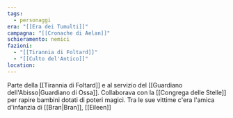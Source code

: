 ```yaml
---
tags:
  - personaggi
era: "[[Era dei Tumulti]]"
campagna: "[[Cronache di Aelan]]"
schieramento: nemici
fazioni:
  - "[[Tirannia di Foltard]]"
  - "[[Culto del'Antico]]"
location:
---
```


Parte della [[Tirannia di Foltard]] e al servizio del [[Guardiano dell'Abisso|Guardiano di Ossa]]. Collaborava con la [[Congrega delle Stelle]] per rapire bambini dotati di poteri magici. Tra le sue vittime c'era l'amica d'infanzia di [[Bran|Bran]], [[Eileen]] 